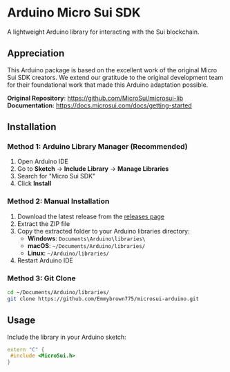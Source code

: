 # Arduino Micro Sui SDK

A lightweight Arduino library for interacting with the Sui blockchain.

## Appreciation

This Arduino package is based on the excellent work of the original Micro Sui SDK creators. We extend our gratitude to the original development team for their foundational work that made this Arduino adaptation possible.

**Original Repository**: https://github.com/MicroSui/microsui-lib
**Documentation**: https://docs.microsui.com/docs/getting-started

## Installation

### Method 1: Arduino Library Manager (Recommended)

1. Open Arduino IDE
2. Go to **Sketch** → **Include Library** → **Manage Libraries**
3. Search for "Micro Sui SDK"
4. Click **Install**

### Method 2: Manual Installation

1. Download the latest release from the [releases page](https://github.com/Emmybrown775/microsui-arduino/releases)
2. Extract the ZIP file
3. Copy the extracted folder to your Arduino libraries directory:
   - **Windows**: `Documents\Arduino\libraries\`
   - **macOS**: `~/Documents/Arduino/libraries/`
   - **Linux**: `~/Arduino/libraries/`
4. Restart Arduino IDE

### Method 3: Git Clone

```bash
cd ~/Documents/Arduino/libraries/
git clone https://github.com/Emmybrown775/microsui-arduino.git
```

## Usage

Include the library in your Arduino sketch:

```cpp
extern "C" {
 #include <MicroSui.h>
}
```
